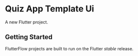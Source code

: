 # Quiz App Template Ui

A new Flutter project.

## Getting Started

FlutterFlow projects are built to run on the Flutter _stable_ release.
